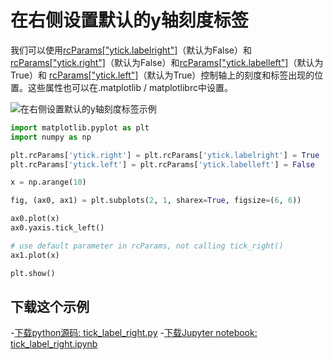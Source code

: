 # 在右侧设置默认的y轴刻度标签

我们可以使用[rcParams["ytick.labelright"]](https://matplotlib.org/tutorials/introductory/customizing.html#matplotlib-rcparams)（默认为False）和[rcParams["ytick.right"]](https://matplotlib.org/tutorials/introductory/customizing.html#matplotlib-rcparams)（默认为False）和[rcParams["ytick.labelleft"]](https://matplotlib.org/tutorials/introductory/customizing.html#matplotlib-rcparams)（默认为True）和 [rcParams["ytick.left"]](https://matplotlib.org/tutorials/introductory/customizing.html#matplotlib-rcparams)（默认为True）控制轴上的刻度和标签出现的位置。这些属性也可以在.matplotlib / matplotlibrc中设置。

![在右侧设置默认的y轴刻度标签示例](https://matplotlib.org/_images/sphx_glr_tick_label_right_001.png)

```python
import matplotlib.pyplot as plt
import numpy as np

plt.rcParams['ytick.right'] = plt.rcParams['ytick.labelright'] = True
plt.rcParams['ytick.left'] = plt.rcParams['ytick.labelleft'] = False

x = np.arange(10)

fig, (ax0, ax1) = plt.subplots(2, 1, sharex=True, figsize=(6, 6))

ax0.plot(x)
ax0.yaxis.tick_left()

# use default parameter in rcParams, not calling tick_right()
ax1.plot(x)

plt.show()
```

## 下载这个示例
            
-[下载python源码: tick_label_right.py](https://matplotlib.org/_downloads/tick_label_right.py)
-[下载Jupyter notebook: tick_label_right.ipynb](https://matplotlib.org/_downloads/tick_label_right.ipynb)